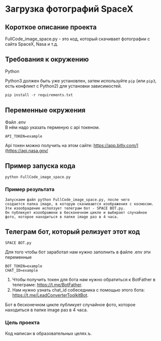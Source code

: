 # Загрузка фотографий SpaceX

## Короткое описание проекта
FullCode_image_space.py - это код, который скачивает фотографии с сайта SpaceX, Nasa и т.д.

## Требования к окружению
Python

Python3 должен быть уже установлен,
затем используйте `pip` (или `pip3`, есть конфликт с Python2) для установки зависимостей.
```python
pip install -r requirements.txt
```

## Переменные окружения
Файл .env      
В нём надо указать перменую с api токеном.
```
API_TOKEN=example
```

Api токен можно получить на этом сайте: https://app.bitly.com/](https://api.nasa.gov/

## Пример запуска кода
```
python FullCode_image_space.py
```

### Пример результата
```
Запускаем файл python FullCode_image_space.py, после чего
создается папка image, в которую скачиваются изображения с космосом.
Эти изообрадение исползует телеграм бот - SPACE BOT.py.
Он публикует изоображени в бесконечном цикле и выбирает случайное фото, которое находиться в папке image раз в 4 часа.
```

## Телеграм бот, который релизует этот код
```
SPACE BOT.py
```
Для того чтобы бот заработал нам нужно заполнить в файле .env эти переменные 
```
BOT_TOKEN=example
CHAT_ID=example
```
1. Чтобы получить токен для бота нам нужно обратиться к BotFather в телеграме: https://t.me/BotFather.
2. Нам нужно узнать chat_id собеседника с помощью этого бота: https://t.me/LeadConverterToolkitBot.



Бот в бесконечном цикле публикует случайное фото, которое находиться в папке image раз в 4 часа.



### Цель проекта

Код написан в образовательных целях.ъ.
